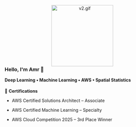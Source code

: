 <!-- GIF with no space below -->
<p align="center" style="margin: 0; padding: 0;">
  <img src="v2.gif" width="200" alt="v2.gif" style="display: block; margin: 0; padding: 0;" />
</p>

<!-- Optional Text -->
<h3 align="left" style="margin-top: 0;">Hello, I'm Amr 👋</h3>
<h4 align="left" style="margin-top: 0;">Deep Learning • Machine Learning • AWS • Spatial Statistics</h4>

<!-- Certifications Section -->
<p align="left">
  🏅 <strong>Certifications</strong><br>
  
  - AWS Certified Solutions Architect – Associate
  
  - AWS Certified Machine Learning – Specialty
    
  - AWS Cloud Competition 2025 – 3rd Place Winner
</p>
